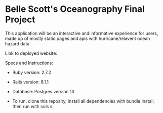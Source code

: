 # Belle Scott's Oceanography Final Project

This application will be an interactive and informative experience for users, made up of mostly static pages and apis with hurricane/relavent ocean hazard data. 

Link to deployed website: <will enter once deployed>

Specs and Instructions:

* Ruby version: 2.7.2

* Rails version: 6.1.1

* Database: Postgres version 13

* To run: clone this reposity, install all dependencies with bundle install, then run with rails s
